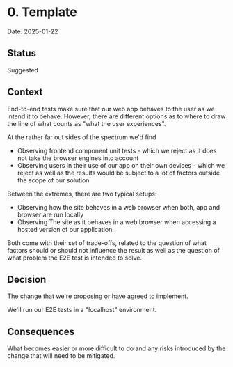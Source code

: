 # 0. Template

Date: 2025-01-22

## Status

Suggested

## Context

End-to-end tests make sure that our web app behaves to the user as we intend it to behave. However, there are different options as to where to draw the line of what counts as "what the user experiences".

At the rather far out sides of the spectrum we'd find

* Observing frontend component unit tests - which we reject as it does not take the browser engines into account
* Observing users in their use of our app on their own devices - which we reject as well as the results would be subject to a lot of factors outside the scope of our solution

Between the extremes, there are two typical setups:

* Observing how the site behaves in a web browser when both, app and browser are run locally
* Observing The site as it behaves in a web browser when accessing a hosted version of our application.

Both come with their set of trade-offs, related to the question of what factors should or should not influence the result as well as the question of what problem the E2E test is intended to solve.

## Decision

The change that we're proposing or have agreed to implement.

We'll run our E2E tests in a "localhost" environment. 

## Consequences

What becomes easier or more difficult to do and any risks introduced by the change that will need to be mitigated.
